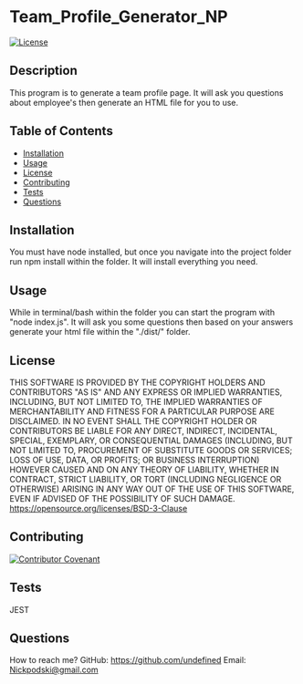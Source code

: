 
# Team_Profile_Generator_NP

[![License](https://img.shields.io/badge/License-BSD%203--Clause-blue.svg)](https://opensource.org/licenses/BSD-3-Clause)

## Description 

This program is to generate a team profile page. It will ask you questions about employee's then generate an HTML file for you to use.

## Table of Contents

  * [Installation](#installation)
  * [Usage](#usage)
  * [License](#license)
  * [Contributing](#contributing)
  * [Tests](#tests)
  * [Questions](#questions)

## Installation

  You must have node installed, but once you navigate into the project folder run npm install within the folder. It will install everything you need.

## Usage

  While in terminal/bash within the folder you can start the program with "node index.js". It will ask you some questions then based on your answers generate your html file within the "./dist/" folder.

## License

  THIS SOFTWARE IS PROVIDED BY THE COPYRIGHT HOLDERS AND CONTRIBUTORS "AS IS" AND ANY EXPRESS OR IMPLIED WARRANTIES, INCLUDING, BUT NOT LIMITED TO, THE IMPLIED WARRANTIES OF MERCHANTABILITY AND FITNESS FOR A PARTICULAR PURPOSE ARE DISCLAIMED. IN NO EVENT SHALL THE COPYRIGHT HOLDER OR CONTRIBUTORS BE LIABLE FOR ANY DIRECT, INDIRECT, INCIDENTAL, SPECIAL, EXEMPLARY, OR CONSEQUENTIAL DAMAGES (INCLUDING, BUT NOT LIMITED TO, PROCUREMENT OF SUBSTITUTE GOODS OR SERVICES; LOSS OF USE, DATA, OR PROFITS; OR BUSINESS INTERRUPTION) HOWEVER CAUSED AND ON ANY THEORY OF LIABILITY, WHETHER IN CONTRACT, STRICT LIABILITY, OR TORT (INCLUDING NEGLIGENCE OR OTHERWISE) ARISING IN ANY WAY OUT OF THE USE OF THIS SOFTWARE, EVEN IF ADVISED OF THE POSSIBILITY OF SUCH DAMAGE.
  https://opensource.org/licenses/BSD-3-Clause

## Contributing

[![Contributor Covenant](https://img.shields.io/badge/Contributor%20Covenant-2.0-4baaaa.svg)](code_of_conduct.md)

## Tests

  JEST

## Questions

  How to reach me?
  GitHub: https://github.com/undefined
  Email: Nickpodski@gmail.com
  
